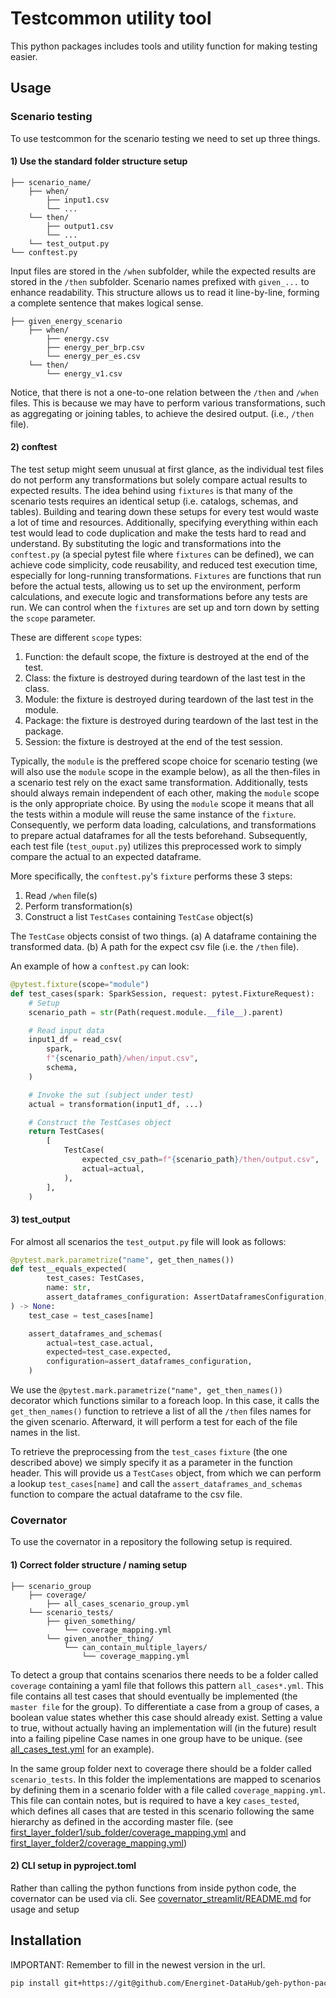 # Testcommon utility tool

This python packages includes tools and utility function for making testing easier.

## Usage

### Scenario testing

To use testcommon for the scenario testing we need to set up three things.

#### 1) Use the standard folder structure setup

```plaintext
├── scenario_name/
    ├── when/
        ├── input1.csv
        └── ...
    └── then/
        ├── output1.csv
        └── ...
    └── test_output.py
└── conftest.py
```

Input files are stored in the `/when` subfolder, while the expected results are stored in the `/then` subfolder.
Scenario names prefixed with `given_...` to enhance readability. This structure allows us to read it line-by-line,
forming a complete sentence that makes logical sense.

```plaintext
├── given_energy_scenario
    ├── when/
        ├── energy.csv
        ├── energy_per_brp.csv
        └── energy_per_es.csv
    └── then/
        └── energy_v1.csv
```

Notice, that there is not a one-to-one relation between the `/then` and `/when` files.
This is because we may have to perform various transformations, such as aggregating or joining tables, to achieve the
desired
output. (i.e., `/then` file).

#### 2) conftest

The test setup might seem unusual at first glance, as the individual test files do not perform any transformations
but solely compare actual results to expected results. The idea behind using `fixtures` is that many of the scenario
tests requires an identical setup (i.e. catalogs, schemas, and tables). Building and tearing down these setups for every
test would waste a lot of time and resources. Additionally, specifying everything within each test would lead to code
duplication and make the tests hard to read and understand. By substituting the logic and transformations into
the `conftest.py` (a special pytest file where `fixtures` can be defined), we can achieve code simplicity, code
reusability, and reduced test execution time, especially for long-running transformations. `Fixtures` are
functions that run before the actual tests, allowing us to set up the environment, perform calculations, and execute
logic and transformations before any tests are run. We can control when the `fixtures` are set up
and torn down by setting the `scope` parameter.

These are different `scope` types:

1. Function: the default scope, the fixture is destroyed at the end of the test.
1. Class: the fixture is destroyed during teardown of the last test in the class.
1. Module: the fixture is destroyed during teardown of the last test in the module.
1. Package: the fixture is destroyed during teardown of the last test in the package.
1. Session: the fixture is destroyed at the end of the test session.

Typically, the `module` is the preffered scope choice for scenario testing (we will also use the `module` scope in the
example below), as all the then-files in a scenario test rely on the exact same transformation. Additionally, tests
should always remain independent of each other, making the `module` scope is the only appropriate choice.
By using the `module` scope it means that all the tests within a module will reuse the same
instance of the `fixture`. Consequently, we perform data loading, calculations, and transformations to prepare
actual dataframes for all the tests beforehand. Subsequently, each test file (`test_ouput.py`) utilizes this
preprocessed work to simply compare the actual to an expected dataframe.

More specifically, the `conftest.py`'s `fixture` performs these 3 steps:

1. Read `/when` file(s)
1. Perform transformation(s)
1. Construct a list `TestCases` containing `TestCase` object(s)

The `TestCase` objects consist of two things.
(a) A dataframe containing the transformed data.
(b) A path for the expect csv file (i.e. the `/then` file).

An example of how a `conftest.py` can look:

```python
@pytest.fixture(scope="module")
def test_cases(spark: SparkSession, request: pytest.FixtureRequest):
    # Setup
    scenario_path = str(Path(request.module.__file__).parent)

    # Read input data
    input1_df = read_csv(
        spark,
        f"{scenario_path}/when/input.csv",
        schema,
    )

    # Invoke the sut (subject under test)
    actual = transformation(input1_df, ...)

    # Construct the TestCases object
    return TestCases(
        [
            TestCase(
                expected_csv_path=f"{scenario_path}/then/output.csv",
                actual=actual,
            ),
        ],
    )
```

#### 3) test_output

For almost all scenarios the `test_output.py` file will look as follows:

```python
@pytest.mark.parametrize("name", get_then_names())
def test__equals_expected(
        test_cases: TestCases,
        name: str,
        assert_dataframes_configuration: AssertDataframesConfiguration,
) -> None:
    test_case = test_cases[name]

    assert_dataframes_and_schemas(
        actual=test_case.actual,
        expected=test_case.expected,
        configuration=assert_dataframes_configuration,
    )
```

We use the `@pytest.mark.parametrize("name", get_then_names())` decorator which functions similar to a
foreach loop. In this case, it calls the `get_then_names()` function to retrieve a list of all the `/then` files names
for the given scenario. Afterward, it will perform a test for each of the file names in the list.

To retrieve the preprocessing from the `test_cases` `fixture` (the one described above) we simply specify it as a
parameter in the function header. This will provide us a `TestCases` object, from which we can perform a lookup
`test_cases[name]` and call the `assert_dataframes_and_schemas` function to compare the actual dataframe to the csv
file.

### Covernator

To use the covernator in a repository the following setup is required.

#### 1) Correct folder structure / naming setup

```plaintext
├── scenario_group
    ├── coverage/
        ├── all_cases_scenario_group.yml
    └── scenario_tests/
        ├── given_something/
            └── coverage_mapping.yml
        └── given_another_thing/
            └── can_contain_multiple_layers/
                └── coverage_mapping.yml
```

To detect a group that contains scenarios there needs to be a folder called `coverage` containing a yaml file that follows this pattern `all_cases*.yml`.
This file contains all test cases that should eventually be implemented (the `master file` for the group).
To differentiate a case from a group of cases, a boolean value states whether this case should already exist. Setting a value to true, without actually having an implementation will (in the future) result into a failing pipeline
Case names in one group have to be unique.
(see [all_cases_test.yml](./../../source/geh_common/tests/testing/unit/covernator/test_files/coverage/all_cases_test.yml) for an example).

In the same group folder next to coverage there should be a folder called `scenario_tests`. In this folder the implementations are mapped to scenarios by defining them in a scenario folder with a file called `coverage_mapping.yml`.
This file can contain notes, but is required to have a key `cases_tested`, which defines all cases that are tested in this scenario following the same hierarchy as defined in the according master file.
(see [first_layer_folder1/sub_folder/coverage_mapping.yml](./../../source/geh_common/tests/testing/unit/covernator/test_files/scenario_tests/first_layer_folder1/sub_folder/coverage_mapping.yml) and [first_layer_folder2/coverage_mapping.yml](./../../source/geh_common/tests/testing/unit/covernator/test_files/scenario_tests/first_layer_folder2/coverage_mapping.yml))

#### 2) CLI setup in pyproject.toml

Rather than calling the python functions from inside python code, the covernator can be used via cli. See [covernator_streamlit/README.md](./../../docs/covernator_streamlit/README.md) for usage and setup

## Installation

IMPORTANT: Remember to fill in the newest version in the url.

```bash
pip install git+https://git@github.com/Energinet-DataHub/geh-python-packages@3.1.2#subdirectory=source/testcommon
```
